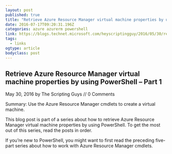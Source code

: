 ```yaml
---
layout: post 
published: true 
title: "Retrieve Azure Resource Manager virtual machine properties by using PowerShell – Part 1 | Hey, Scripting Guy! Blog" 
date: 2016-07-17T09:20:31.196Z
categories: azure azurerm powershell
link: https://blogs.technet.microsoft.com/heyscriptingguy/2016/05/30/retrieve-azure-resource-manager-virtual-machine-properties-by-using-powershell-part-1/ 
tags:
  - links
ogtype: article 
bodyclass: post 
---
```


## Retrieve Azure Resource Manager virtual machine properties by using PowerShell – Part 1

May 30, 2016 by The Scripting Guys // 0 Comments

Summary: Use the Azure Resource Manager cmdlets to create a virtual machine.

This blog post is part of a series about how to retrieve Azure Resource Manager virtual machine properties by using PowerShell. To get the most out of this series, read the posts in order.

If you’re new to PowerShell, you might want to first read the preceding five-part series about how to work with Azure Resource Manager cmdlets.